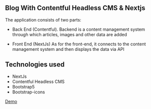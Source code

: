 ## Blog With Contentful Headless CMS & Nextjs
The application consists of two parts:
* Back End (Contentful).
  Backend is a content management system through which articles, images and other data are added

* Front End (NextJs)
As for the front-end, it connects to the content management system and then displays the data via API


## Technologies used
* NextJs
* Contentful Headless CMS
* Bootstrap5
* Bootstrap-icons

[Demo](https://blogwithcontentfullandnextjs.vercel.app/)
